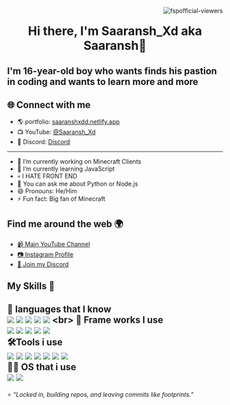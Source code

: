 <img align ="right" src="https://visitor-badge.laobi.icu/badge?page_id=fspofficialviewers" alt="fspofficial-viewers">
<h1 align="center">Hi there, I'm Saaransh_Xd aka Saaransh👋</h1>

I'm 16-year-old boy who wants finds his pastion in coding and wants to learn more and more 
---

## 🌐 Connect with me
- 🌎 portfolio: [saaranshxdd.netlify.app](https://saaranshxdd.netlify.app)  
- 📺 YouTube: [@Saaransh_Xd](https://youtube.com/@Saaransh_Xd)  
- 💬 Discord: [Discord](https://dsc.gg/brokensmp)

---
- 🔭 I’m currently working on Minecraft Clients
- 🌱 I’m currently learning JavaScript
- 💀 I HATE FRONT END
- 💬 You can ask me about Python or Node.js
- 😄 Pronouns: He/Him
- ⚡ Fun fact: Big fan of Minecraft

## Find me around the web 🌍
- [📹 Main YouTube Channel](https://www.youtube.com/@Saaransh_Xd)
- [📷 Instagram Profile](https://www.instagram.com/Saaransh_Xd)
- [📨 Join my Discord](https://dsc.gg/brokensmp)

## My Skills 🚀
📜 languages that I know <br>
[![](https://img.shields.io/badge/HTML5-E34F26?style=for-the-badge&logo=html5&logoColor=white)](https://en.wikipedia.org/wiki/HTML5)
[![](https://img.shields.io/badge/CSS3-1572B6?style=for-the-badge&logo=css3&logoColor=white)](https://en.wikipedia.org/wiki/CSS)
[![](https://img.shields.io/badge/JavaScript-F7DF1E?style=for-the-badge&logo=javascript&logoColor=black)](https://en.wikipedia.org/wiki/JavaScript)
[![](https://img.shields.io/badge/Python-3776AB?style=for-the-badge&logo=python&logoColor=white)](https://en.wikipedia.org/wiki/Python_(programming_language))
[![](https://img.shields.io/badge/Java-007396?style=for-the-badge&logo=java&logoColor=white)](https://en.wikipedia.org/wiki/Java_(programming_language))
<br>
🌟 Frame works I use <br>
[![](https://img.shields.io/badge/React-61DAFB?style=for-the-badge&logo=react&logoColor=black)](https://react.dev/)
[![](https://img.shields.io/badge/Node.js-43853D?style=for-the-badge&logo=node.js&logoColor=white)](https://nodejs.org/)
[![](https://img.shields.io/badge/Express.js-000000?style=for-the-badge&logo=express&logoColor=white)](https://expressjs.com/)
[![](https://img.shields.io/badge/Flask-000000?style=for-the-badge&logo=flask&logoColor=white)](https://flask.palletsprojects.com/)
[![](https://img.shields.io/badge/Django-092E20?style=for-the-badge&logo=django&logoColor=white)](https://www.djangoproject.com/)
<br>
🛠️Tools i use <br>
[![](https://img.shields.io/badge/VS_Code-007ACC?style=for-the-badge&logo=visual-studio-code&logoColor=white)](https://code.visualstudio.com/)
[![](https://img.shields.io/badge/Git-F05032?style=for-the-badge&logo=git&logoColor=white)](https://git-scm.com/)
[![](https://img.shields.io/badge/GitHub-181717?style=for-the-badge&logo=github&logoColor=white)](https://github.com/)
[![](https://img.shields.io/badge/Terminal-241F31?style=for-the-badge&logo=windows-terminal&logoColor=white)](https://en.wikipedia.org/wiki/Terminal_(macOS))
[![](https://img.shields.io/badge/Figma-F24E1E?style=for-the-badge&logo=figma&logoColor=white)](https://www.figma.com/)
[![](https://img.shields.io/badge/Netlify-00C7B7?style=for-the-badge&logo=netlify&logoColor=white)](https://www.netlify.com/)
[![](https://img.shields.io/badge/Vercel-000000?style=for-the-badge&logo=vercel&logoColor=white)](https://vercel.com/)
<br>
🧑‍💻 OS that i use <br>
[![](https://img.shields.io/badge/Linux-FCC624?style=for-the-badge&logo=linux&logoColor=black)](https://www.linux.org/)
[![](https://img.shields.io/badge/Windows-0078D6?style=for-the-badge&logo=windows&logoColor=white)](https://en.wikipedia.org/wiki/Microsoft_Windows)
<br>
---

⭐ *“Locked in, building repos, and leaving commits like footprints.”*
